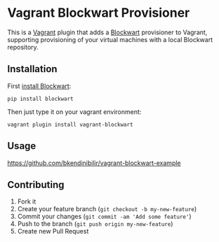 # Vagrant Blockwart Provisioner

This is a [Vagrant](http://www.vagrantup.com) plugin that adds a [Blockwart](http://blockwart.org) provisioner to Vagrant, supporting provisioning of your virtual machines with a local Blockwart repository.

## Installation

First [install Blockwart](http://docs.blockwart.org/en/latest/installation.html):

	pip install blockwart

Then just type it on your vagrant environment:

	vagrant plugin install vagrant-blockwart

## Usage

https://github.com/bkendinibilir/vagrant-blockwart-example

## Contributing

1. Fork it
2. Create your feature branch (`git checkout -b my-new-feature`)
3. Commit your changes (`git commit -am 'Add some feature'`)
4. Push to the branch (`git push origin my-new-feature`)
5. Create new Pull Request
